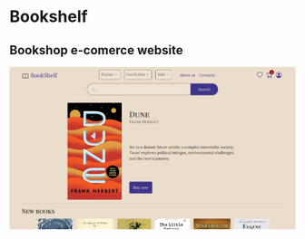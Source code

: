 # Bookshelf
## Bookshop e-comerce website

![Main page preview](https://raw.githubusercontent.com/SherlockH0/bookshelf/main/preview.jpg "Main page preview")
